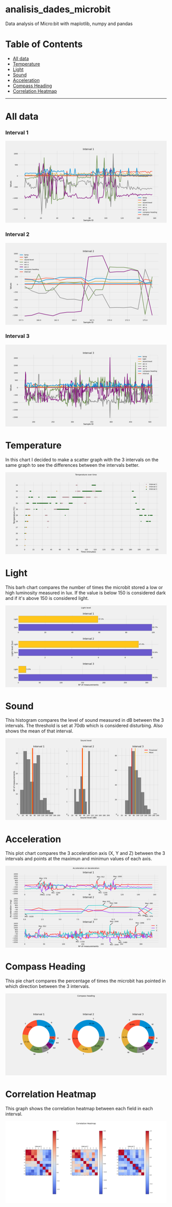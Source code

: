 # analisis_dades_microbit
Data analysis of Micro:bit with maplotlib, numpy and pandas

# Table of Contents
- [All data](#all-data)
- [Temperature](#temperature)
- [Light](#light)
- [Sound](#sound)
- [Acceleration](#acceleration)
- [Compass Heading](#compass-heading)
- [Correlation Heatmap](#correlation-heatmap)

---

# All data
### Interval 1
![All data interval 1](charts/fullscreen/plot_alldata1_fullscreen.png)
### Interval 2
![All data interval 2](charts/fullscreen/plot_alldata2_fullscreen.png)
### Interval 3
![All data interval 3](charts/fullscreen/plot_alldata3_fullscreen.png)

# Temperature
In this chart I decided to make a scatter graph with the 3 intervals on the same graph to see the differences between the intervals better.

![Temperature chart](charts/fullscreen/scatter_temperature_fullscreen.png)

# Light
This barh chart compares the number of times the microbit stored a low or high luminosity measured in lux. If the value is below 150 is considered dark and if it's above 150 is considered light.

![Light chart](charts/fullscreen/barh_lightlevel_fullscreen.png)

# Sound
This histogram compares the level of sound measured in dB between the 3 intervals. The threshold is set at 70db which is considered disturbing. Also shows the mean of that interval.

![Sound chart](charts/fullscreen/hist_sound_level_fullscreen.png)

# Acceleration
This plot chart compares the 3 acceleration axis (X, Y and Z) between the 3 intervals and points at the maximun and minimun values of each axis.

![Accel chart](charts/fullscreen/plot_accel_fullscreen.png)

# Compass Heading
This pie chart compares the percentage of times the microbit has pointed in which direction between the 3 intervals.

![Compass heading chart](charts/fullscreen/pie_compass_heading_fullscreen.png)

# Correlation Heatmap
This graph shows the correlation heatmap between each field in each interval.

![Correlation Heatmap chart](charts/fullscreen/corr_heatmap_fullscreen.png)
